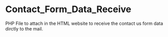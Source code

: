 # Contact_Form_Data_Receive
PHP File to attach in the HTML website to receive the contact us form data dirctly to the mail.
